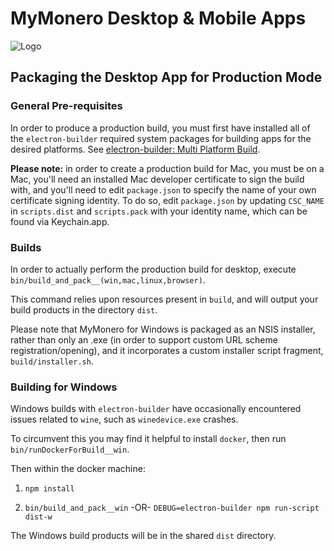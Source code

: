 # MyMonero Desktop & Mobile Apps

![Logo](https://raw.githubusercontent.com/Toklio-project/mytokl-app-js/master/docs/assets/icon_100.png "Logo")

## Packaging the Desktop App for Production Mode

### General Pre-requisites

In order to produce a production build, you must first have installed all of the `electron-builder` required system packages for building apps for the desired platforms. See [electron-builder: Multi Platform Build](https://github.com/electron-userland/electron-builder/wiki/Multi-Platform-Build).

**Please note:** in order to create a production build for Mac, you must be on a Mac, you'll need an installed Mac developer certificate to sign the build with, and you'll need to edit `package.json` to specify the name of your own certificate signing identity. To do so, edit `package.json` by updating `CSC_NAME` in `scripts.dist` and `scripts.pack` with your identity name, which can be found via Keychain.app.


### Builds

In order to actually perform the production build for desktop, execute `bin/build_and_pack__(win,mac,linux,browser)`. 

This command relies upon resources present in `build`, and will output your build products in the directory `dist`.

Please note that MyMonero for Windows is packaged as an NSIS installer, rather than only an .exe (in order to support custom URL scheme registration/opening), and it incorporates a custom installer script fragment, `build/installer.sh`. 


### Building for Windows 

Windows builds with `electron-builder` have occasionally encountered issues related to `wine`, such as `winedevice.exe` crashes.

To circumvent this you may find it helpful to install `docker`, then run `bin/runDockerForBuild__win`.

Then within the docker machine:

1. `npm install`

2. `bin/build_and_pack__win` -OR- `DEBUG=electron-builder npm run-script dist-w`

The Windows build products will be in the shared `dist` directory.

